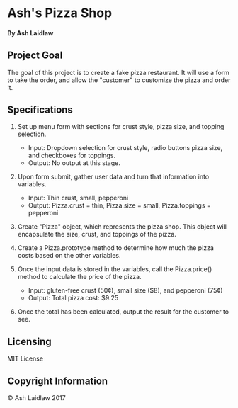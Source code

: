 # Ash's Pizza Shop
#### By Ash Laidlaw

## Project Goal

The goal of this project is to create a fake pizza restaurant. It will use a form to take the order, and allow the "customer" to customize the pizza and order it.

## Specifications

1. Set up menu form with sections for crust style, pizza size, and topping selection.
   * Input: Dropdown selection for crust style, radio buttons pizza size, and checkboxes for toppings.
   * Output: No output at this stage.

2. Upon form submit, gather user data and turn that information into variables.
   * Input: Thin crust, small, pepperoni
   * Output: Pizza.crust = thin, Pizza.size = small, Pizza.toppings = pepperoni

3. Create "Pizza" object, which represents the pizza shop. This object will encapsulate the size, crust, and toppings of the pizza.

4. Create a Pizza.prototype method to determine how much the pizza costs based on the other variables.

5. Once the input data is stored in the variables, call the Pizza.price() method to calculate the price of the pizza.
   * Input: gluten-free crust (50¢), small size ($8), and pepperoni (75¢)
   * Output: Total pizza cost: $9.25

6. Once the total has been calculated, output the result for the customer to see.

## Licensing

MIT License

## Copyright Information

© Ash Laidlaw 2017
